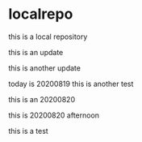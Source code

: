 # localrepo
this is a local repository

this is an update

this is another update

today is 20200819
this is another test

this is an 20200820

this is 20200820 afternoon

this is a test
